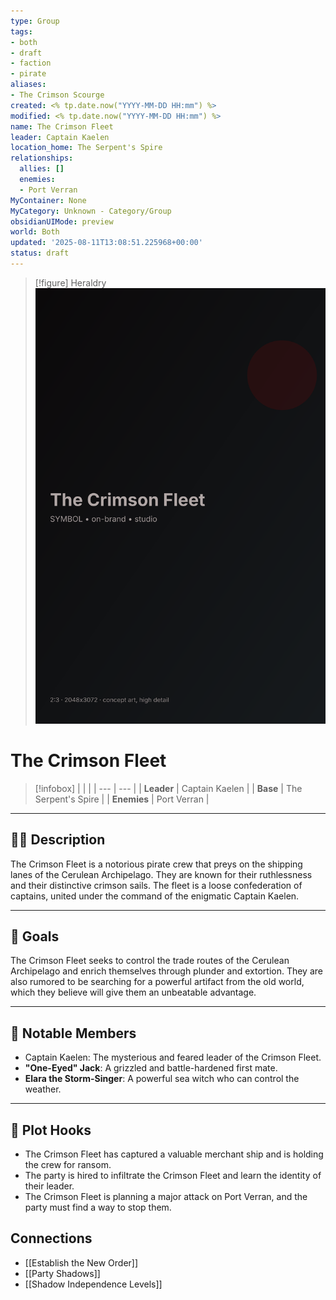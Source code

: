 ```yaml
---
type: Group
tags:
- both
- draft
- faction
- pirate
aliases:
- The Crimson Scourge
created: <% tp.date.now("YYYY-MM-DD HH:mm") %>
modified: <% tp.date.now("YYYY-MM-DD HH:mm") %>
name: The Crimson Fleet
leader: Captain Kaelen
location_home: The Serpent's Spire
relationships:
  allies: []
  enemies:
  - Port Verran
MyContainer: None
MyCategory: Unknown - Category/Group
obsidianUIMode: preview
world: Both
updated: '2025-08-11T13:08:51.225968+00:00'
status: draft
---
```


> [!figure] Heraldry
![](04_Resources/Assets/Generated/Symbols/symbol-heraldry-the-crimson-fleet-the-crimson-fleet.svg)





# The Crimson Fleet

> [!infobox]
> | | |
> | --- | --- |
> | **Leader** | Captain Kaelen |
> | **Base** | The Serpent's Spire |
> | **Enemies** | Port Verran |

---

## 🏴‍☠️ Description

The Crimson Fleet is a notorious pirate crew that preys on the shipping lanes of the Cerulean Archipelago. They are known for their ruthlessness and their distinctive crimson sails. The fleet is a loose confederation of captains, united under the command of the enigmatic Captain Kaelen.

---

## 🎯 Goals

The Crimson Fleet seeks to control the trade routes of the Cerulean Archipelago and enrich themselves through plunder and extortion. They are also rumored to be searching for a powerful artifact from the old world, which they believe will give them an unbeatable advantage.

---

## 👥 Notable Members

- Captain Kaelen: The mysterious and feared leader of the Crimson Fleet.
- **"One-Eyed" Jack**: A grizzled and battle-hardened first mate.
- **Elara the Storm-Singer**: A powerful sea witch who can control the weather.

---

## 🎲 Plot Hooks

- The Crimson Fleet has captured a valuable merchant ship and is holding the crew for ransom.
- The party is hired to infiltrate the Crimson Fleet and learn the identity of their leader.
- The Crimson Fleet is planning a major attack on Port Verran, and the party must find a way to stop them.


## Connections

- [[Establish the New Order]]
- [[Party Shadows]]
- [[Shadow Independence Levels]]
